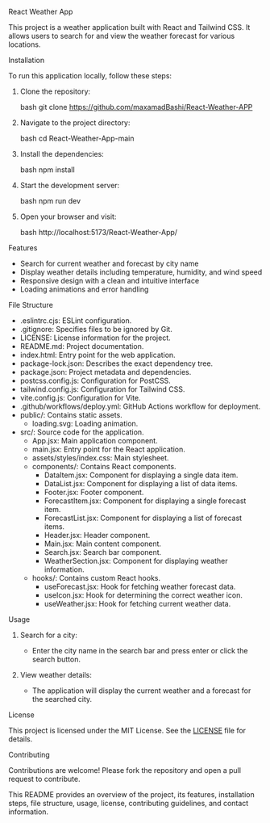 React Weather App

This project is a weather application built with React and Tailwind CSS. It allows users to search for and view the weather forecast for various locations.

Installation

To run this application locally, follow these steps:

1. Clone the repository:

   bash
   git clone https://github.com/maxamadBashi/React-Weather-APP
   

2. Navigate to the project directory:

   bash
   cd React-Weather-App-main
   

3. Install the dependencies:

   bash
   npm install
   

4. Start the development server:

   bash
   npm run dev
   

5. Open your browser and visit:

   bash
   http://localhost:5173/React-Weather-App/
   

 Features

- Search for current weather and forecast by city name
- Display weather details including temperature, humidity, and wind speed
- Responsive design with a clean and intuitive interface
- Loading animations and error handling

 File Structure

- .eslintrc.cjs: ESLint configuration.
- .gitignore: Specifies files to be ignored by Git.
- LICENSE: License information for the project.
- README.md: Project documentation.
- index.html: Entry point for the web application.
- package-lock.json: Describes the exact dependency tree.
- package.json: Project metadata and dependencies.
- postcss.config.js: Configuration for PostCSS.
- tailwind.config.js: Configuration for Tailwind CSS.
- vite.config.js: Configuration for Vite.
- .github/workflows/deploy.yml: GitHub Actions workflow for deployment.
- public/: Contains static assets.
  - loading.svg: Loading animation.
- src/: Source code for the application.
  - App.jsx: Main application component.
  - main.jsx: Entry point for the React application.
  - assets/styles/index.css: Main stylesheet.
  - components/: Contains React components.
    - DataItem.jsx: Component for displaying a single data item.
    - DataList.jsx: Component for displaying a list of data items.
    - Footer.jsx: Footer component.
    - ForecastItem.jsx: Component for displaying a single forecast item.
    - ForecastList.jsx: Component for displaying a list of forecast items.
    - Header.jsx: Header component.
    - Main.jsx: Main content component.
    - Search.jsx: Search bar component.
    - WeatherSection.jsx: Component for displaying weather information.
  - hooks/: Contains custom React hooks.
    - useForecast.jsx: Hook for fetching weather forecast data.
    - useIcon.jsx: Hook for determining the correct weather icon.
    - useWeather.jsx: Hook for fetching current weather data.

Usage

1. Search for a city:
   - Enter the city name in the search bar and press enter or click the search button.

2. View weather details:
   - The application will display the current weather and a forecast for the searched city.

 License

This project is licensed under the MIT License. See the [LICENSE](LICENSE) file for details.

 Contributing

Contributions are welcome! Please fork the repository and open a pull request to contribute.



This README provides an overview of the project, its features, installation steps, file structure, usage, license, contributing guidelines, and contact information.

